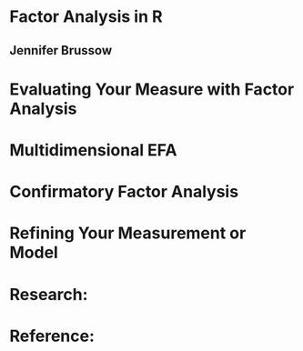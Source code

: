# Factor Analysis in R
## Jennifer Brussow

# Evaluating Your Measure with Factor Analysis

# Multidimensional EFA

# Confirmatory Factor Analysis

# Refining Your Measurement or Model

# Research:

# Reference:
